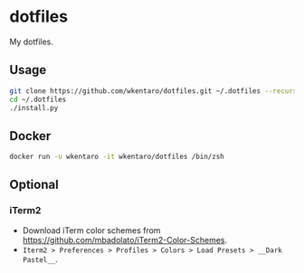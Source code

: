 # dotfiles

My dotfiles.


## Usage

```bash
git clone https://github.com/wkentaro/dotfiles.git ~/.dotfiles --recursive
cd ~/.dotfiles
./install.py
```


## Docker

```bash
docker run -u wkentaro -it wkentaro/dotfiles /bin/zsh
```


## Optional

### iTerm2

* Download iTerm color schemes from https://github.com/mbadolato/iTerm2-Color-Schemes.
* `Iterm2 > Preferences > Profiles > Colors > Load Presets > __Dark Pastel__`.
